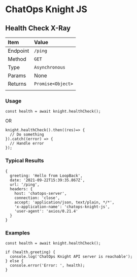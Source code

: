 # ChatOps Knight JS

## Health Check X-Ray

| **Item** | **Value** |
|:-----------------------|:-----------------------|
| Endpoint | `/ping` |
| Method | `GET` |
| Type | `Asynchronous` |
| Params | None |
| Returns | `Promise<Object>` |
|  |  |

### Usage

```
const health = await knight.healthCheck();
```
OR

```
knight.healthCheck().then((res)=> {
  // Do something
}).catch((error) => {
  // Handle error
});
```

### Typical Results

```
{
  greeting: 'Hello from LoopBack',
  date: '2021-09-22T15:39:35.867Z',
  url: '/ping',
  headers: {
    host: 'chatops-server',
    connection: 'close',
    accept: 'application/json, text/plain, */*',
    'x-application-name': 'chatops-knight-js',
    'user-agent': 'axios/0.21.4'
  }
}
```

### Examples

```
const health = await knight.healthCheck();

if (health.greeting) {
  console.log('ChatOps Knight API server is reachable');
} else {
  console.error('Error: ', health);
}
```
